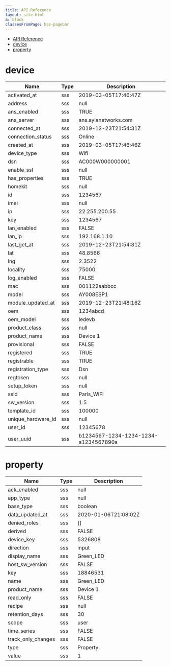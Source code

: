 ```yaml
---
title: API Reference
layout: site.html
a: block
classesFromPage: has-pagebar
---
```


<aside id="pagebar" class="d-xl-block collapse">
  <ul>
    <li><a href="#core-title">API Reference</a></li>
    <li><a href="#device">device</a></li>
    <li><a href="#property">property</a></li>
  </ul>
</aside>

# device

|Name|Type|Description|
|-|-|-|
|activated_at|sss|2019-03-05T17:46:47Z|
|address|sss|null|
|ans_enabled|sss|TRUE|
|ans_server|sss|ans.aylanetworks.com|
|connected_at|sss|2019-12-23T21:54:31Z|
|connection_status|sss|Online|
|created_at|sss|2019-03-05T17:46:46Z|
|device_type|sss|Wifi|
|dsn|sss|AC000W000000001|
|enable_ssl|sss|null|
|has_properties|sss|TRUE|
|homekit|sss|null|
|id|sss|1234567|
|imei|sss|null|
|ip|sss|22.255.200.55|
|key|sss|1234567|
|lan_enabled|sss|FALSE|
|lan_ip|sss|192.168.1.10|
|last_get_at|sss|2019-12-23T21:54:31Z|
|lat|sss|48.8566|
|lng|sss|2.3522|
|locality|sss|75000|
|log_enabled|sss|FALSE|
|mac|sss|001122aabbcc|
|model|sss|AY008ESP1|
|module_updated_at|sss|2019-12-23T21:48:16Z|
|oem|sss|1234abcd|
|oem_model|sss|ledevb|
|product_class|sss|null|
|product_name|sss|Device 1|
|provisional|sss|FALSE|
|registered|sss|TRUE|
|registrable|sss|TRUE|
|registration_type|sss|Dsn|
|regtoken|sss|null|
|setup_token|sss|null|
|ssid|sss|Paris_WiFi|
|sw_version|sss|1.5|
|template_id|sss|100000|
|unique_hardware_id|sss|null|
|user_id|sss|12345678|
|user_uuid|sss|b1234567-1234-1234-1234-a1234567890a|

# property

|Name|Type|Description|
|-|-|-|
|ack_enabled|sss|null|
|app_type|sss|null|
|base_type|sss|boolean|
|data_updated_at|sss|2020-01-06T21:08:02Z|
|denied_roles|sss|[]|
|derived|sss|FALSE|
|device_key|sss|5326808|
|direction|sss|input|
|display_name|sss|Green_LED|
|host_sw_version|sss|FALSE|
|key|sss|18846531|
|name|sss|Green_LED|
|product_name|sss|Device 1|
|read_only|sss|FALSE|
|recipe|sss|null|
|retention_days|sss|30|
|scope|sss|user|
|time_series|sss|FALSE|
|track_only_changes|sss|FALSE|
|type|sss|Property|
|value|sss|1|